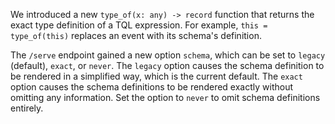 We introduced a new `type_of(x: any) -> record` function that returns the exact
type definition of a TQL expression. For example, `this = type_of(this)`
replaces an event with its schema's definition.

The `/serve` endpoint gained a new option `schema`, which can be set to `legacy`
(default), `exact`, or `never`. The `legacy` option causes the schema definition
to be rendered in a simplified way, which is the current default. The `exact`
option causes the schema definitions to be rendered exactly without omitting any
information. Set the option to `never` to omit schema definitions entirely.
